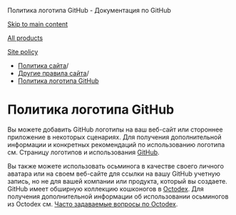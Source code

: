 Политика логотипа GitHub - Документация по GitHub

[Skip to main content](#main-content)

[All products](/ru)

[Site policy](/site-policy)

* [Политика сайта](/ru/site-policy)/
* [Другие правила сайта](/ru/site-policy/other-site-policies)/
* [Политика логотипа GitHub](/ru/site-policy/other-site-policies/github-logo-policy)

Политика логотипа GitHub
==========

Вы можете добавить GitHub логотипы на ваш веб-сайт или стороннее приложение в некоторых сценариях. Для получения дополнительной информации и конкретных рекомендаций по использованию логотипа см. Страницу логотипов и использования [GitHub](https://github.com/logos).

Вы также можете использовать осьминога в качестве своего личного аватара или на своем веб-сайте для ссылки на вашу GitHub учетную запись, но не для вашей компании или продукта, который вы создаете. GitHub имеет обширную коллекцию кошконогов в [Octodex](https://octodex.github.com/). Для получения дополнительной информации об использовании осьминогов из Octodex см. [Часто задаваемые вопросы по Octodex](https://octodex.github.com/faq/).
